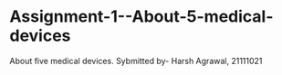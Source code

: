# Assignment-1--About-5-medical-devices
About five medical devices.
Sybmitted by- Harsh Agrawal, 21111021
